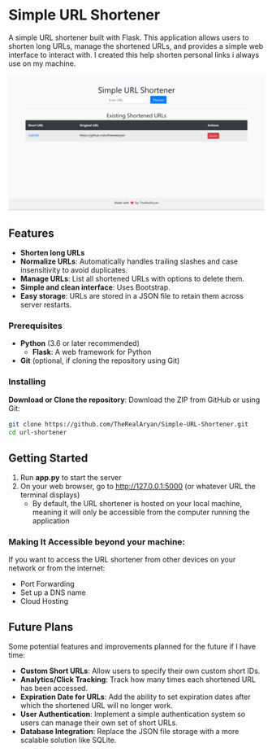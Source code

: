 # Simple URL Shortener

A simple URL shortener built with Flask. This application allows users to shorten long URLs, manage the shortened URLs, and provides a simple web interface to interact with.
I created this help shorten personal links i always use on my machine.

![Screenshot of the URL Shortener](screenshot.png)

## Features

- **Shorten long URLs**
- **Normalize URLs**: Automatically handles trailing slashes and case insensitivity to avoid duplicates.
- **Manage URLs**: List all shortened URLs with options to delete them.
- **Simple and clean interface**: Uses Bootstrap.
- **Easy storage**: URLs are stored in a JSON file to retain them across server restarts.

### Prerequisites

- **Python** (3.6 or later recommended)
  - **Flask**: A web framework for Python
- **Git** (optional, if cloning the repository using Git)

### Installing
**Download or Clone the repository**:
Download the ZIP from GitHub or using Git:
   ```bash
   git clone https://github.com/TheRealAryan/Simple-URL-Shortener.git
   cd url-shortener
  ```

## Getting Started
1. Run **app.py** to start the server
2. On your web browser, go to http://127.0.0.1:5000 (or whatever URL the terminal displays)
   - By default, the URL shortener is hosted on your local machine, meaning it will only be accessible from the computer running the application

### Making It Accessible beyond your machine:
If you want to access the URL shortener from other devices on your network or from the internet:
- Port Forwarding
- Set up a DNS name
- Cloud Hosting

## Future Plans
Some potential features and improvements planned for the future if I have time:
- **Custom Short URLs**: Allow users to specify their own custom short IDs.
- **Analytics/Click Tracking**: Track how many times each shortened URL has been accessed.
- **Expiration Date for URLs**: Add the ability to set expiration dates after which the shortened URL will no longer work.
- **User Authentication**: Implement a simple authentication system so users can manage their own set of short URLs.
- **Database Integration**: Replace the JSON file storage with a more scalable solution like SQLite.
